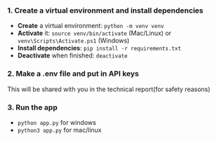 ### 1. Create a virtual environment and install dependencies

- **Create** a virtual environment: `python -m venv venv`
- **Activate** it: `source venv/bin/activate` (Mac/Linux) or `venv\Scripts\Activate.ps1` (Windows)
- **Install dependencies**: `pip install -r requirements.txt`
- **Deactivate** when finished: `deactivate`

### 2. Make a .env file and put in API keys

This will be shared with you in the technical report(for safety reasons)

### 3. Run the app

- `python app.py` for windows
- `python3 app.py` for mac/linux
